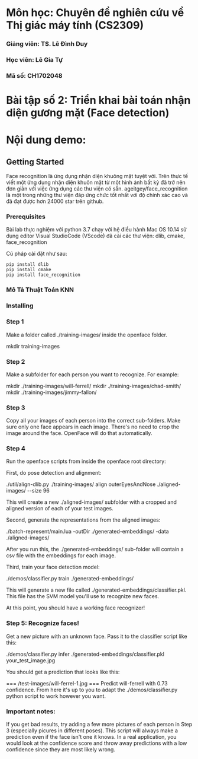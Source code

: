 # Môn học: Chuyên đề nghiên cứu về Thị giác máy tính (CS2309)

### Giảng viên: TS. Lê Đình Duy

### Học viên: Lê Gia Tự

### Mã số: CH1702048
# Bài tập số 2: Triển khai bài toán nhận diện gương mặt (Face detection)
# Nội dung demo:



## Getting Started

Face recognition là ứng dụng nhận diện khuông mặt tuyệt vời. Trên thực tế viết một ứng dụng nhận diện khuôn mặt từ một hình ảnh bất kỳ đã trở nên đơn giản với việc ứng dụng các thư viện có sẵn.
ageitgey/face_recognition là một trong những thư viện đáp ứng chức tốt nhất vơi độ chính xác cao và đã đạt được hơn 24000 star trên github.


### Prerequisites

Bài lab thực nghiệm với python 3.7 chạy với hệ điều hành Mac OS 10.14 sử dụng editor Visual StudioCode (VScode)
đã cài các thư viện: dlib, cmake, face_recognition

Cú pháp cài đặt như sau: 
```
pip install dlib
pip install cmake
pip install face_recognition
```
### Mô Tả Thuật Toán KNN

### Installing
### Step 1
Make a folder called ./training-images/ inside the openface folder.

mkdir training-images
### Step 2
Make a subfolder for each person you want to recognize. For example:

mkdir ./training-images/will-ferrell/
mkdir ./training-images/chad-smith/
mkdir ./training-images/jimmy-fallon/
### Step 3
Copy all your images of each person into the correct sub-folders. Make sure only one face appears in each image. There's no need to crop the image around the face. OpenFace will do that automatically.

### Step 4
Run the openface scripts from inside the openface root directory:

First, do pose detection and alignment:

./util/align-dlib.py ./training-images/ align outerEyesAndNose ./aligned-images/ --size 96

This will create a new ./aligned-images/ subfolder with a cropped and aligned version of each of your test images.

Second, generate the representations from the aligned images:

./batch-represent/main.lua -outDir ./generated-embeddings/ -data ./aligned-images/

After you run this, the ./generated-embeddings/ sub-folder will contain a csv file with the embeddings for each image.

Third, train your face detection model:

./demos/classifier.py train ./generated-embeddings/

This will generate a new file called ./generated-embeddings/classifier.pkl. This file has the SVM model you'll use to recognize new faces.

At this point, you should have a working face recognizer!

### Step 5: Recognize faces!
Get a new picture with an unknown face. Pass it to the classifier script like this:

./demos/classifier.py infer ./generated-embeddings/classifier.pkl your_test_image.jpg

You should get a prediction that looks like this:

=== /test-images/will-ferrel-1.jpg ===
Predict will-ferrell with 0.73 confidence.
From here it's up to you to adapt the ./demos/classifier.py python script to work however you want.

### Important notes:

If you get bad results, try adding a few more pictures of each person in Step 3 (especially picures in different poses).
This script will always make a prediction even if the face isn't one it knows. In a real application, you would look at the confidence score and throw away predictions with a low confidence since they are most likely wrong.
